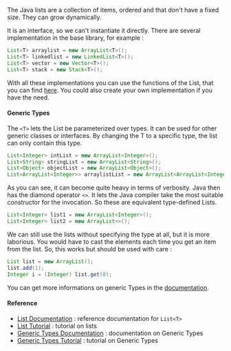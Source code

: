 The Java lists are a collection of items, ordered and that don't have a fixed size. They can grow dynamically.

It is an interface, so we can't instantiate it directly. There are several implementation in the base library, for example :

```java
List<T> arraylist = new ArrayList<T>();
List<T> linkedlist = new LinkedList<T>();
List<T> vector = new Vector<T>();
List<T> stack = new Stack<T>();
```

With all these implementations you can use the functions of the List, that you can find [here][list-doc].
You could also create your own implementation if you have the need.

#### Generic Types

The `<T>` lets the List be parameterized over types. It can be used for other generic classes or interfaces.
By changing the T to a specific type, the list can only contain this type.

```java
List<Integer> intList = new ArrayList<Integer>();
List<String> stringList = new ArrayList<String>();
List<Object> objectList = new ArrayList<Object>();
List<ArrayList<Integer>> arraylistList = new ArrayList<ArrayList<Integer>>();
```
As you can see, it can become quite heavy in terms of verbosity. Java then has the diamond operator `<>`. It lets the Java compiler take the most suitable constructor for the invocation.
So these are equivalent type-defined Lists.
```java
List<Integer> list1 = new ArrayList<Integer>();
List<Integer> list2 = new ArrayList<>();
```

We can still use the lists without specifying the type at all, but it is more laborious. You would have to cast the elements each time you get an item from the list. So, this works but should be used with care :
```java
List list = new ArrayList();
list.add(1);
Integer i = (Integer) list.get(0);
```

You can get more informations on generic Types in the [documentation][generic-doc].

#### Reference

- [List Documentation][list-doc] : reference documentation for `List<T>`
- [List Tutorial][list-tutorial] : tutorial on lists
- [Generic Types Documentation][generic-doc] : documentation on Generic Types
- [Generic Types Tutorial][generic-tutorial] : tutorial on Generic Types

[list-doc]: https://docs.oracle.com/javase/8/docs/api/java/util/List.html
[generic-doc]: https://docs.oracle.com/javase/tutorial/java/generics/types.html
[list-tutorial]: https://www.c-sharpcorner.com/article/java-list/
[generic-tutorial]: https://www.baeldung.com/java-generics
